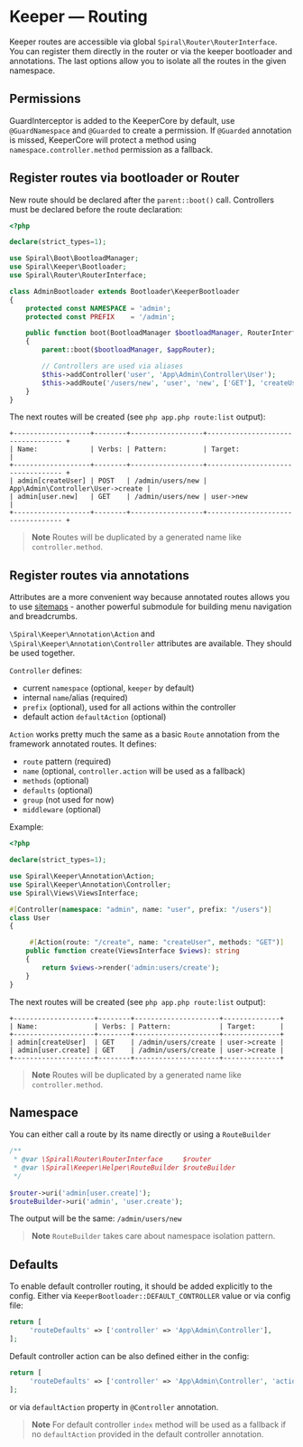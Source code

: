 # Keeper — Routing

Keeper routes are accessible via global `Spiral\Router\RouterInterface`. You can register them directly in the router
or via the keeper bootloader and annotations. The last options allow you to isolate all the routes in the given namespace.

## Permissions

GuardInterceptor is added to the KeeperCore by default, use `@GuardNamespace` and `@Guarded` to create a permission.
If `@Guarded` annotation is missed, KeeperCore will protect a method using `namespace.controller.method` permission
as a fallback.

## Register routes via bootloader or Router

New route should be declared after the `parent::boot()` call. Controllers must be declared before the route declaration:

```php
<?php

declare(strict_types=1);

use Spiral\Boot\BootloadManager;
use Spiral\Keeper\Bootloader;
use Spiral\Router\RouterInterface;

class AdminBootloader extends Bootloader\KeeperBootloader
{
    protected const NAMESPACE = 'admin';
    protected const PREFIX    = '/admin';

    public function boot(BootloadManager $bootloadManager, RouterInterface $appRouter): void
    {
        parent::boot($bootloadManager, $appRouter);

        // Controllers are used via aliases
        $this->addController('user', 'App\Admin\Controller\User');
        $this->addRoute('/users/new', 'user', 'new', ['GET'], 'createUser');
    }
}
```

The next routes will be created (see `php app.php route:list` output):

```
+-------------------+--------+------------------+---------------------------------- +
| Name:             | Verbs: | Pattern:         | Target:                           |
+-------------------+--------+------------------+---------------------------------- +
| admin[createUser] | POST   | /admin/users/new | App\Admin\Controller\User->create |
| admin[user.new]   | GET    | /admin/users/new | user->new                         |
+-------------------+--------+------------------+---------------------------------- +
```

> **Note**
> Routes will be duplicated by a generated name like `controller.method`.

## Register routes via annotations

Attributes are a more convenient way because annotated routes allows you to use [sitemaps](../keeper/sitemap.md) - another
powerful submodule for building menu navigation and breadcrumbs.

`\Spiral\Keeper\Annotation\Action` and `\Spiral\Keeper\Annotation\Controller` attributes are available. They should be
used together.

`Controller` defines:

- current `namespace` (optional, `keeper` by default)
- internal `name`/alias (required)
- `prefix` (optional), used for all actions within the controller
- default action `defaultAction` (optional)

`Action` works pretty much the same as a basic `Route` annotation from the framework annotated routes. It defines:

- `route` pattern (required)
- `name` (optional, `controller.action` will be used as a fallback)
- `methods` (optional)
- `defaults` (optional)
- `group` (not used for now)
- `middleware` (optional)

Example:

```php
<?php

declare(strict_types=1);

use Spiral\Keeper\Annotation\Action;
use Spiral\Keeper\Annotation\Controller;
use Spiral\Views\ViewsInterface;

#[Controller(namespace: "admin", name: "user", prefix: "/users")]
class User
{

     #[Action(route: "/create", name: "createUser", methods: "GET")]
    public function create(ViewsInterface $views): string
    {
        return $views->render('admin:users/create');
    }
}
``` 

The next routes will be created (see `php app.php route:list` output):

```
+--------------------+--------+---------------------+--------------+
| Name:              | Verbs: | Pattern:            | Target:      |
+--------------------+--------+---------------------+--------------+
| admin[createUser]  | GET    | /admin/users/create | user->create |
| admin[user.create] | GET    | /admin/users/create | user->create |
+--------------------+--------+---------------------+--------------+
```

> **Note**
> Routes will be duplicated by a generated name like `controller.method`.

## Namespace

You can either call a route by its name directly or using a `RouteBuilder`

```php
/**
 * @var \Spiral\Router\RouterInterface     $router 
 * @var \Spiral\Keeper\Helper\RouteBuilder $routeBuilder
 */
 
$router->uri('admin[user.create]');
$routeBuilder->uri('admin', 'user.create');
```

The output will be the same: `/admin/users/new`

> **Note**
> `RouteBuilder` takes care about namespace isolation pattern.

## Defaults

To enable default controller routing, it should be added explicitly to the config.
Either via `KeeperBootloader::DEFAULT_CONTROLLER` value or via config file:

```php
return [
     'routeDefaults' => ['controller' => 'App\Admin\Controller'],
];
```

Default controller action can be also defined either in the config:

```php
return [
     'routeDefaults' => ['controller' => 'App\Admin\Controller', 'action' => 'list'],
];
```

or via `defaultAction` property in `@Controller` annotation.

> **Note**
> For default controller `index` method will be used as a fallback if no `defaultAction` provided in the default
> controller annotation.
